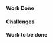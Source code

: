 <!--

---
layout: report
permalink: /GSoC/2017/StatusReport/<name>
student: <name>
organisation: coala
organisation_link: https://coala.io
project: <project title>
project_link: <project link>
report_year: <year of completing GSoC>
tarball: <tarball of patches' link>
sha256sum: <sha256sum of tarball>
mentors: >
  [mentor1]<link1> & [mentor2]<link2>
phase:
  - Bonding : <bonding milestone link>
  - Phase 1 : <phase1 milestone link>
  - Phase 2 : <phase2 milestone link>
  - Phase 3 : <phase3 milestone link>
bio: >
  <your bio goes here>
social:
  - GitHub:
      - username: <github username>
      - link: https://github.com/<github username>
  - GitLab:
      - username: <gitlab username>
      - link: https://gitlab.com/<gitlab username>
  - Gitter:
      - username: <gitter username>
      - link: https://gitter.im/<gitter username>
  - HackerRank:
      - username: <hackerrank username>
      - link: https://hackerrank.com/<hackerrank username>
  - OpenHub:
      - username: <openhub username>
      - link: https://openhub.net/accounts/<openhub username>
email: <email>
blog: <link to your blog>
activity:
  - 1:
      - repo: cEPs
      - link: https://github.com/coala/cEPs/commit/e9f75878
      - details: >
          "cEP-0019.md: Meta-review system"
  - <number>:
      - repo: <repo name>
      - link: <link>
      - details: >
          <details>
---

-->

### <project title>

#### Work Done

<!-- description goes here -->

#### Challenges

<!-- Challenges faced goes here -->

#### Work to be done

<!-- pending work goes here -->
